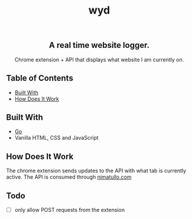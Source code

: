 
<h1 align="center"> wyd </h1> <br>

<h2 align="center">
  A real time website logger. 
 </h2>

<p align="center"> Chrome extension + API that displays what website I am currently on. 
</p>

## Table of Contents

- [Built With](#build-with)
- [How Does It Work](#how-does-it-work)

## Built With
- [Go](https://golang.dev)
- Vanilla HTML, CSS and JavaScript

## How Does It Work
The chrome extension sends updates to the API with what tab is currently active. The API is consumed through [nimatullo.com](https://nimatullo.com)

## Todo
- [ ] only allow POST requests from the extension
